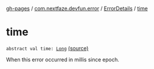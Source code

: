 [gh-pages](../../index.md) / [com.nextfaze.devfun.error](../index.md) / [ErrorDetails](index.md) / [time](./time.md)

# time

`abstract val time: `[`Long`](https://kotlinlang.org/api/latest/jvm/stdlib/kotlin/-long/index.html) [(source)](https://github.com/NextFaze/dev-fun/tree/master/devfun/src/main/java/com/nextfaze/devfun/error/Handler.kt#L22)

When this error occurred in millis since epoch.

